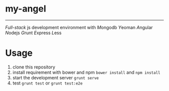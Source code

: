 # my-angel

-----------------------------------------

*Full-stack* js development environment with *M*ongodb *Y*eoman *A*ngular *N*odejs *G*runt *E*xpress *L*ess

# Usage

 1. clone this repository
 2. install requirement with bower and npm `bower install` and `npm install`
 3. start the development server `grunt serve`
 4. test `grunt test` or `grunt test:e2e`


